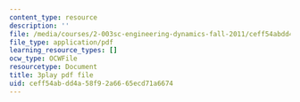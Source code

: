 ```yaml
---
content_type: resource
description: ''
file: /media/courses/2-003sc-engineering-dynamics-fall-2011/ceff54abdd4a58f92a6665ecd71a6674_cecD1w3-SD0.pdf
file_type: application/pdf
learning_resource_types: []
ocw_type: OCWFile
resourcetype: Document
title: 3play pdf file
uid: ceff54ab-dd4a-58f9-2a66-65ecd71a6674
---
```

